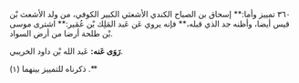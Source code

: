 ٣٦٠ تمييز وأما:** إسحاق بن الصباح الكندي الأشعثي الكبير الكوفي، من ولد الأشعث بْن قيس أيضا، وأظنه جد الذي قبله،** فإنه يروي عَن عَبد المَلِك بْن عُمَير:** اشترى موسى بْن طلحة أرضا من أرض السواد.

**رَوَى عَنه:** عَبد الله بْن داود الخريبي.

ذكرناه للتمييز بينهما (١) .**